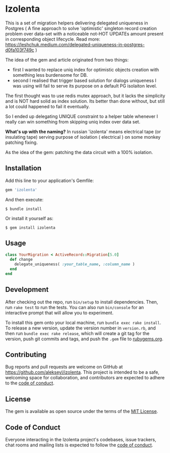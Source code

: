 # Izolenta
This is a set of migration helpers delivering delegated uniqueness in Postgres ( A fine approach to solve 'optimistic' singleton record creation problem over data-set with a noticeable not-HOT UPDATEs amount present in corresponding object lifecycle. Read more: https://leshchuk.medium.com/delegated-uniqueness-in-postgres-d0fa103f749c )

The idea of the gem and article originated from two things: 
- first I wanted to replace uniq index for optimistic objects creation with something less burdensome for DB.
- second I realised that trigger based solution for dialogs uniqueness I was using will fail to serve its purpose on a default PG isolaiton level.

The first thought was to use redis mutex approach, but it lacks the simplicity and is NOT hard solid as index solution. 
Its better than done without, but still a lot could happened to fail it eventually.  

So I ended up delegating UNIQUE constraint to a helper table whenever I really can win something from skipping uniq index over data set.

**What's up with the naming?** In russian 'izolenta' means electrical tape (or insulating tape) 
serving purpose of isolation ( electrical ) on some monkey patching fixing. 

As the idea of the gem: patching the data circuit with a 100% isolation. 

## Installation

Add this line to your application's Gemfile:

```ruby
gem 'izolenta'
```

And then execute:

    $ bundle install

Or install it yourself as:

    $ gem install izolenta

## Usage

```ruby
class YourMigration < ActiveRecord::Migration[5.0]
  def change
    delegate_uniqueness( :your_table_name, :column_name )
  end
end
```

## Development

After checking out the repo, run `bin/setup` to install dependencies. Then, run `rake test` to run the tests. You can also run `bin/console` for an interactive prompt that will allow you to experiment.

To install this gem onto your local machine, run `bundle exec rake install`. To release a new version, update the version number in `version.rb`, and then run `bundle exec rake release`, which will create a git tag for the version, push git commits and tags, and push the `.gem` file to [rubygems.org](https://rubygems.org).

## Contributing

Bug reports and pull requests are welcome on GitHub at https://github.com/alekseyl/izolenta. This project is intended to be a safe, welcoming space for collaboration, and contributors are expected to adhere to the [code of conduct](https://github.com/[USERNAME]/izolenta/blob/master/CODE_OF_CONDUCT.md).


## License

The gem is available as open source under the terms of the [MIT License](https://opensource.org/licenses/MIT).

## Code of Conduct

Everyone interacting in the Izolenta project's codebases, issue trackers, chat rooms and mailing lists is expected to follow the [code of conduct](https://github.com/[USERNAME]/izolenta/blob/master/CODE_OF_CONDUCT.md).
